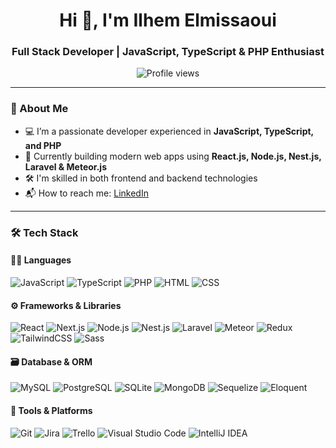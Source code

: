 <h1 align="center">Hi 👋, I'm Ilhem Elmissaoui</h1>
<h3 align="center">Full Stack Developer | JavaScript, TypeScript & PHP Enthusiast</h3>

<p align="center">
  <img src="https://komarev.com/ghpvc/?username=ilhem-elmissaoui&label=Profile%20views&color=0e75b6&style=flat" alt="Profile views" />
</p>

---

### 🧠 About Me

- 💻 I’m a passionate developer experienced in **JavaScript, TypeScript, and PHP**
- 🔧 Currently building modern web apps using **React.js, Node.js, Nest.js, Laravel & Meteor.js**
- 🛠️ I'm skilled in both frontend and backend technologies
- 📬 How to reach me: [LinkedIn](https://www.linkedin.com/in/ilhem-elmissaoui-47a20b1a5/)

---

### 🛠️ Tech Stack

#### 👩‍💻 Languages
![JavaScript](https://img.shields.io/badge/-JavaScript-black?style=for-the-badge&logo=javascript)
![TypeScript](https://img.shields.io/badge/-TypeScript-3178C6?style=for-the-badge&logo=typescript)
![PHP](https://img.shields.io/badge/-PHP-777BB4?style=for-the-badge&logo=php)
![HTML](https://img.shields.io/badge/-HTML5-E34F26?style=for-the-badge&logo=html5)
![CSS](https://img.shields.io/badge/-CSS3-1572B6?style=for-the-badge&logo=css3)

#### ⚙️ Frameworks & Libraries
![React](https://img.shields.io/badge/-React-61DAFB?style=for-the-badge&logo=react)
![Next.js](https://img.shields.io/badge/-Next.js-black?style=for-the-badge&logo=next.js)
![Node.js](https://img.shields.io/badge/-Node.js-339933?style=for-the-badge&logo=node.js)
![Nest.js](https://img.shields.io/badge/-NestJS-E0234E?style=for-the-badge&logo=nestjs)
![Laravel](https://img.shields.io/badge/-Laravel-FF2D20?style=for-the-badge&logo=laravel)
![Meteor](https://img.shields.io/badge/-Meteor-000000?style=for-the-badge&logo=meteor)
![Redux](https://img.shields.io/badge/-Redux-764ABC?style=for-the-badge&logo=redux)
![TailwindCSS](https://img.shields.io/badge/-Tailwind-38B2AC?style=for-the-badge&logo=tailwindcss)
![Sass](https://img.shields.io/badge/-Sass-CC6699?style=for-the-badge&logo=sass)

#### 🗃️ Database & ORM
![MySQL](https://img.shields.io/badge/-MySQL-4479A1?style=for-the-badge&logo=mysql)
![PostgreSQL](https://img.shields.io/badge/-PostgreSQL-4169E1?style=for-the-badge&logo=postgresql)
![SQLite](https://img.shields.io/badge/-SQLite-003B57?style=for-the-badge&logo=sqlite)
![MongoDB](https://img.shields.io/badge/-MongoDB-47A248?style=for-the-badge&logo=mongodb)
![Sequelize](https://img.shields.io/badge/-Sequelize-52B0E7?style=for-the-badge&logo=sequelize)
![Eloquent](https://img.shields.io/badge/-Eloquent-FF2D20?style=for-the-badge&logo=laravel)

#### 🧰 Tools & Platforms
![Git](https://img.shields.io/badge/-Git-F05032?style=for-the-badge&logo=git)
![Jira](https://img.shields.io/badge/-Jira-0052CC?style=for-the-badge&logo=jira)
![Trello](https://img.shields.io/badge/-Trello-0079BF?style=for-the-badge&logo=trello)
![Visual Studio Code](https://img.shields.io/badge/-VSCode-007ACC?style=for-the-badge&logo=visual-studio-code)
![IntelliJ IDEA](https://img.shields.io/badge/-IntelliJ-000000?style=for-the-badge&logo=intellij-idea)


